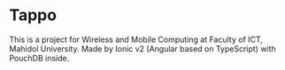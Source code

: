 # Tappo

This is a project for Wireless and Mobile Computing at Faculty of ICT, Mahidol University. Made by Ionic v2 (Angular based on TypeScript) with PouchDB inside.
